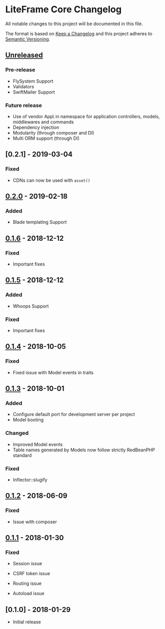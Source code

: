 # LiteFrame Core Changelog
All notable changes to this project will be documented in this file.

The format is based on [Keep a Changelog](http://keepachangelog.com/en/1.0.0/)
and this project adheres to [Semantic Versioning](http://semver.org/spec/v2.0.0.html).


## [Unreleased]
### Pre-release
- FlySystem Support
- Validators
- SwiftMailer Support

### Future release

- Use of vendor App\\ in namespace for application controllers, models, middlewares and commands 
- Dependency injection
- Modularity (through composer and DI)
- Multi ORM support (through DI)


## [0.2.1] - 2019-03-04

### Fixed

- CDNs can now be used with `asset()`

## [0.2.0] - 2019-02-18
### Added

- Blade templating Support


## [0.1.6] - 2018-12-12

### Fixed

- Important fixes

## [0.1.5] - 2018-12-12
### Added

- Whoops Support

### Fixed

- Important fixes


## [0.1.4] - 2018-10-05

### Fixed

- Fixed issue with Model events in traits


## [0.1.3] - 2018-10-01
### Added

- Configure default port for development server per project
- Model booting

### Changed

- Improved Model events
- Table names generated by Models now follow strictly RedBeanPHP standard

### Fixed

- Inflector::slugify


## [0.1.2] - 2018-06-09

### Fixed

- Issue with composer


## [0.1.1] - 2018-01-30

### Fixed

- Session issue

- CSRF token issue

- Routing issue

- Autoload issue

## [0.1.0] - 2018-01-29

- Initial release

[Unreleased]: https://github.com/liteframe/liteframe-core/compare/v0.2.0...HEAD
[0.1.1]: https://github.com/liteframe/liteframe-core/compare/v0.1.0...v0.1.1
[0.1.2]: https://github.com/liteframe/liteframe-core/compare/v0.1.1...v0.1.2
[0.1.3]: https://github.com/liteframe/liteframe-core/compare/v0.1.2...v0.1.3
[0.1.4]: https://github.com/liteframe/liteframe-core/compare/v0.1.3...v0.1.4
[0.1.5]: https://github.com/liteframe/liteframe-core/compare/v0.1.4...v0.1.5
[0.1.6]: https://github.com/liteframe/liteframe-core/compare/v0.1.5...v0.1.6
[0.2.0]: https://github.com/liteframe/liteframe-core/compare/v0.1.6...v0.2.0
